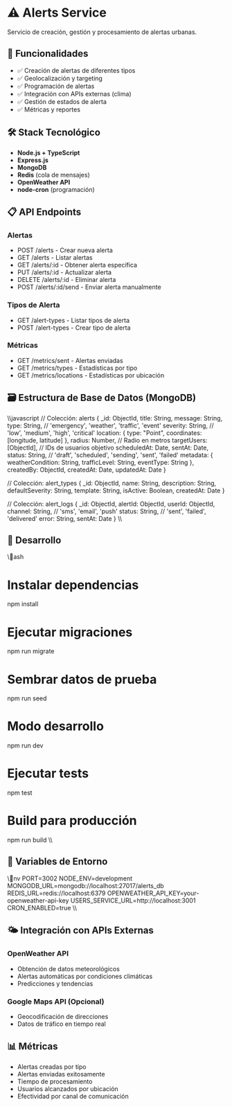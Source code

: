 # ⚠️ Alerts Service

Servicio de creación, gestión y procesamiento de alertas urbanas.

## 🚀 Funcionalidades

- ✅ Creación de alertas de diferentes tipos
- ✅ Geolocalización y targeting
- ✅ Programación de alertas
- ✅ Integración con APIs externas (clima)
- ✅ Gestión de estados de alerta
- ✅ Métricas y reportes

## 🛠️ Stack Tecnológico

- **Node.js + TypeScript**
- **Express.js**
- **MongoDB**
- **Redis** (cola de mensajes)
- **OpenWeather API**
- **node-cron** (programación)

## 📋 API Endpoints

### Alertas
- POST /alerts - Crear nueva alerta
- GET /alerts - Listar alertas
- GET /alerts/:id - Obtener alerta específica
- PUT /alerts/:id - Actualizar alerta
- DELETE /alerts/:id - Eliminar alerta
- POST /alerts/:id/send - Enviar alerta manualmente

### Tipos de Alerta
- GET /alert-types - Listar tipos de alerta
- POST /alert-types - Crear tipo de alerta

### Métricas
- GET /metrics/sent - Alertas enviadas
- GET /metrics/types - Estadísticas por tipo
- GET /metrics/locations - Estadísticas por ubicación

## 🗃️ Estructura de Base de Datos (MongoDB)

\\\javascript
// Colección: alerts
{
  _id: ObjectId,
  title: String,
  message: String,
  type: String, // 'emergency', 'weather', 'traffic', 'event'
  severity: String, // 'low', 'medium', 'high', 'critical'
  location: {
    type: "Point",
    coordinates: [longitude, latitude]
  },
  radius: Number, // Radio en metros
  targetUsers: [ObjectId], // IDs de usuarios objetivo
  scheduledAt: Date,
  sentAt: Date,
  status: String, // 'draft', 'scheduled', 'sending', 'sent', 'failed'
  metadata: {
    weatherCondition: String,
    trafficLevel: String,
    eventType: String
  },
  createdBy: ObjectId,
  createdAt: Date,
  updatedAt: Date
}

// Colección: alert_types
{
  _id: ObjectId,
  name: String,
  description: String,
  defaultSeverity: String,
  template: String,
  isActive: Boolean,
  createdAt: Date
}

// Colección: alert_logs
{
  _id: ObjectId,
  alertId: ObjectId,
  userId: ObjectId,
  channel: String, // 'sms', 'email', 'push'
  status: String, // 'sent', 'failed', 'delivered'
  error: String,
  sentAt: Date
}
\\\

## 🚀 Desarrollo

\\\ash
# Instalar dependencias
npm install

# Ejecutar migraciones
npm run migrate

# Sembrar datos de prueba
npm run seed

# Modo desarrollo
npm run dev

# Ejecutar tests
npm test

# Build para producción
npm run build
\\\

## 🔧 Variables de Entorno

\\\nv
PORT=3002
NODE_ENV=development
MONGODB_URL=mongodb://localhost:27017/alerts_db
REDIS_URL=redis://localhost:6379
OPENWEATHER_API_KEY=your-openweather-api-key
USERS_SERVICE_URL=http://localhost:3001
CRON_ENABLED=true
\\\

## 🌤️ Integración con APIs Externas

### OpenWeather API
- Obtención de datos meteorológicos
- Alertas automáticas por condiciones climáticas
- Predicciones y tendencias

### Google Maps API (Opcional)
- Geocodificación de direcciones
- Datos de tráfico en tiempo real

## 📊 Métricas

- Alertas creadas por tipo
- Alertas enviadas exitosamente
- Tiempo de procesamiento
- Usuarios alcanzados por ubicación
- Efectividad por canal de comunicación
